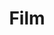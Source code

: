 ---
title: Film
tags: ["film", "movie", "cinema", "video", "entertainment", "motion picture", "reel"]
icon: film
svg: '<svg xmlns="http://www.w3.org/2000/svg" width="24" height="24" fill="none" viewBox="0 0 24 24" stroke-width="1.5" stroke-linecap="round" stroke-linejoin="round" stroke="currentColor"><path d="M7.4 3.468v17.064m9-17.064v17.064M7.401 7.473H3.486M7.401 12H3.027m4.374 4.473H3.432m17.469-9h-3.915M20.901 12h-4.374m-.054 0h-9.9m14.328 4.473h-3.969M3 12c0-4.243 0-6.364 1.318-7.682C5.636 3 7.758 3 12 3c4.243 0 6.364 0 7.682 1.318C21 5.636 21 7.758 21 12c0 4.243 0 6.364-1.318 7.682C18.364 21 16.242 21 12 21c-4.243 0-6.364 0-7.682-1.318C3 18.364 3 16.242 3 12Z"/></svg>'
---